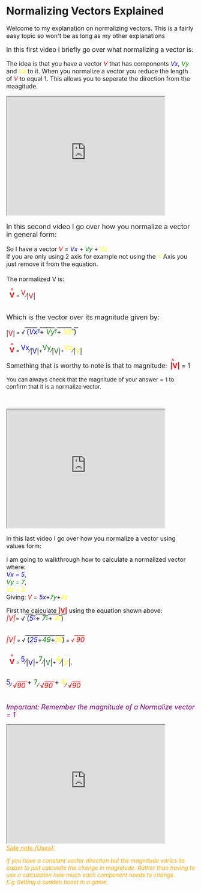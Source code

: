 # Normalizing Vectors Explained

<p style="font-size:16px">
Welcome to my explanation on normalizing vectors. This is a fairly easy topic so won't be as long as my other explanations
</p>

<p style="font-size:17px">
In this first video I briefly go over what normalizing a vector is:</p>

<p style="font-size:16px">
The idea is that you have a vector <em style ="font-size:16;color:Red">V</em> that has components <em style ="color:Blue">Vx</em>, <em style ="color:Green">Vy</em> and <em style ="color:Yellow">Vz</em> to it.
When you normalize a vector you reduce the length of <em style="color:Red">V</em> to equal 1. This allows you to seperate the direction from the maagitude.</p>


<iframe width="420" height="315"
src="https://www.youtube.com/embed/zNd_rduGIvA" allowfullscreen>
</iframe>

<br>
<p style="font-size:18px">
In this second video I go over how you normalize a vector in general form:
</p>

<p style="font-size:16px">
So I have a vector <em style ="color:Red">V</em> = <em style ="color:Blue">Vx</em> + <em style ="color:Green">Vy</em> + <em style ="color:Yellow">Vz</em><br>
If you are only using 2 axis for example not using the <em style="color:yellow">Y</em> Axis you just remove it from the equation.<br><br>The normalized V is:</p>
<span style="font-size:18px;position: relative; left: 11px; bottom: 12px;transfrom: scale(4,0.5); color:Red">^</span><b style="font-size:18px; color:Red">V</b>  =
<sup style="color:RED;font-size:18px">V</sup>&frasl;<sub style="font-size:16px">|</sub><sub style="color:RED;font-size:18px">V</sub><sub style="font-size:16px">|</sub><sub style="color:RED;font-size:18px"></sub><br><br>

<p style="font-size:18px">
Which is the vector over its magnitude given by:</p><sub style="font-size:16px">|</sub><sub style="color:RED;font-size:18px">V</sub><sub style="font-size:16px">|</sub> =
&radic;<span style="text-decoration:overline; font-size:18px">
(<i style="color:Blue">Vx</i><span style="font-size: 10px;vertical-align:+25%; color:blue;">2</span>+
<i style="color:Green">Vy</i><span style="font-size: 10px;vertical-align:+25%;color:Green">2</span>+
<i style="color:Yellow">Vz</i><span style="font-size: 10px;vertical-align:+25%;color:Yellow">2</span>)&nbsp;</span><br>

<br>
<span style="font-size:18px;position: relative; left: 11px; bottom: 12px;transfrom: scale(4,0.5); color:Red">^</span><b style="font-size:18px; color:Red">V</b> = <sup style="color:Blue;font-size:18px">Vx</sup>&frasl;<sub style="font-size:16px">|</sub><sub style="color:Blue;font-size:18px">V</sub><sub style="font-size:16px">|</sub>+<sup style="color:Green;font-size:18px">Vy</sup>&frasl;<sub style="font-size:16px">|</sub><sub style="color:Green;font-size:18px">V</sub><sub style="font-size:16px">|</sub><sub style="color:RED;font-size:18px"></sub>+<sup style="color:yellow;font-size:18px">Vz</sup>&frasl;<sub style="font-size:16px">|</sub><sub style="color:Yellow;font-size:18px">V</sub><sub style="font-size:16px">|</sub><sub style="color:RED;font-size:18px"></sub>
<p style="font-size:17px">
Something that is worthy to note is that to magnitude:<span style="font-size:18px;position: relative; left: 11px; bottom: 12px;transfrom: scale(4,0.5);color:Red">^</span><B style="color:Red">|V|</B> = 1</p>
<p style="font-size:15px">You can always check that the magnitude of your answer = 1 to confirm that it is a normalize vector.</p><br><br>

<iframe width="420" height="315"
src="https://www.youtube.com/embed/TGwAdduyPQk" allowfullscreen>
</iframe>

<br>
<p style="font-size:16px">
In this last video I go over how you normalize a vector using values form:
</p>
<p style="font-size:16px"> I am going to walkthrough how to calculate a normalized vector where:<br>
<em style="color:Blue"> Vx = 5</em>,<br>
<em style="color:Green"> Vy = 7</em>,<br>
<em style="color:Yellow"> Vz = 3</em> <br>
Giving:
 <em style ="font-size:16;color:Red">V</em> = <em style ="color:Blue">5x</em>+<em style ="color:Green">7y</em>+<em style ="color:Yellow">4z</em></p>
 <p style="font-size:16px"> First the calculate <B style="color:Red">|V|</B> using the equation shown above:<br>
 <em style ="font-size:18;color:Red">|V|</em>= &radic;<span style="text-decoration:overline; font-size:18px">
 (<i style="color:Blue">5</i><span style="font-size: 10px;vertical-align:+25%; color:blue;">2</span>+
 <i style="color:Green">7</i><span style="font-size: 10px;vertical-align:+25%;color:Green">2</span>+
 <i style="color:Yellow">4</i><span style="font-size: 10px;vertical-align:+25%;color:Yellow">2</span>)&nbsp;</span><br><br>

<em style ="font-size:18;color:Red">|V|</em>  =  &radic;<span style="text-decoration:overline; font-size:18px">
 (<i style="color:Blue">25</i>+<i style="color:Green">49</i>+<i style="color:Yellow">16</i>)</span>
 = <i style="color:Red">&radic;<span style="text-decoration:overline; font-size:18px">
90 </span></i><br><br>

 <span style="font-size:18px;position: relative; left: 11px; bottom: 12px;transfrom: scale(4,0.5); color:Red">^</span><b style="font-size:18px; color:Red">V</b> = <sup style="color:Blue;font-size:18px">5</sup>&frasl;<sub style="font-size:18px">|</sub><sub style="color:Blue;font-size:18px">V</sub><sub style="font-size:18px">|</sub>+<sup style="color:Green;font-size:18px">7</sup>&frasl;<sub style="font-size:18px">|</sub><sub style="color:Green;font-size:18px">V</sub><sub style="font-size:18px">|</sub><sub style="color:RED;font-size:18px"></sub>+<sup style="color:yellow;font-size:18px">4</sup>&frasl;<sub style="font-size:18px">|</sub><sub style="color:Yellow;font-size:18px">V</sub><sub style="font-size:18px">|</sub><sub style="color:RED;font-size:18px"></sub>, <br><br>

 <sup style="color:Blue;font-size:18px">5</sup>&frasl; <sub style="color:Red;font-size:18px">&radic;<span style="text-decoration:overline; font-size:18px"><i style="color:Red">90 </i></span></sub><sup style="font-size:18px"> + </sup><sup style="color:Green;font-size:18px">7</sup>&frasl; <sub style="color:Red;font-size:18px">&radic;<span style="text-decoration:overline; font-size:18px"><i style="color:Red">90 </i></span></sub><sup style="font-size:18px"> + </sup><sup style="color:yellow;font-size:18px">4</sup>&frasl; <sub style="color:Red;font-size:18px">&radic;<span style="text-decoration:overline; font-size:18px"><i style="color:Red">90 </i></span></sub><sub style="color:RED;font-size:18px"></sub><br>

<i style="color:Purple; font-size:18px"><br>
Important: Remember the magnitude of a Normalize vector = 1</i>

<iframe width="420" height="315"
src="https://www.youtube.com/embed/BO_54FGy5S4" allowfullscreen>
</iframe><br>
<i style="color:Orange">
<u style="font-size:16px">Side note (Uses):</u>
<p style="font-size:15px">
If you have a constant vector direction but the magnitude varies its easier to just calculate the change in magnitude. Rather than having to use a calculation how much each component needs to change.<br>
E.g Getting a sudden boost in a game.</p></i>
